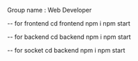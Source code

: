 Group name : Web Developer


-- for frontend
cd frontend
npm i
npm start

-- for backend
cd backend
npm i
npm start

-- for socket
cd backend
npm i
npm start



